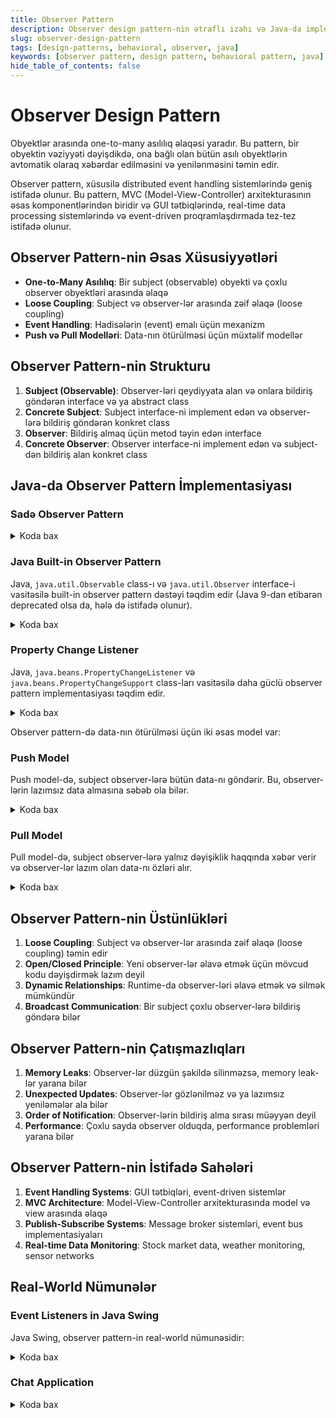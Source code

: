 ```yaml
---
title: Observer Pattern
description: Observer design pattern-nin ətraflı izahı və Java-da implementasiyası
slug: observer-design-pattern
tags: [design-patterns, behavioral, observer, java]
keywords: [observer pattern, design pattern, behavioral pattern, java]
hide_table_of_contents: false
---
```


# Observer Design Pattern
Obyektlər arasında one-to-many asılılıq əlaqəsi yaradır. Bu pattern, bir obyektin vəziyyəti dəyişdikdə, ona bağlı olan bütün asılı obyektlərin avtomatik olaraq xəbərdar edilməsini və yenilənməsini təmin edir.

Observer pattern, xüsusilə distributed event handling sistemlərində geniş istifadə olunur. Bu pattern, MVC (Model-View-Controller) arxitekturasının əsas komponentlərindən biridir və GUI tətbiqlərində, real-time data processing sistemlərində və event-driven proqramlaşdırmada tez-tez istifadə olunur.

## Observer Pattern-nin Əsas Xüsusiyyətləri

- **One-to-Many Asılılıq**: Bir subject (observable) obyekti və çoxlu observer obyektləri arasında əlaqə
- **Loose Coupling**: Subject və observer-lər arasında zəif əlaqə (loose coupling)
- **Event Handling**: Hadisələrin (event) emalı üçün mexanizm
- **Push və Pull Modelləri**: Data-nın ötürülməsi üçün müxtəlif modellər

## Observer Pattern-nin Strukturu

1. **Subject (Observable)**: Observer-ləri qeydiyyata alan və onlara bildiriş göndərən interface və ya abstract class
2. **Concrete Subject**: Subject interface-ni implement edən və observer-lərə bildiriş göndərən konkret class
3. **Observer**: Bildiriş almaq üçün metod təyin edən interface
4. **Concrete Observer**: Observer interface-ni implement edən və subject-dən bildiriş alan konkret class

## Java-da Observer Pattern İmplementasiyası

### Sadə Observer Pattern


<details>
<summary>Koda bax</summary>

```java
import java.util.ArrayList;
import java.util.List;

// Observer interface
interface Observer {
    void update(String message);
}

// Subject (Observable) interface
interface Subject {
    void registerObserver(Observer observer);
    void removeObserver(Observer observer);
    void notifyObservers();
}

// Concrete Subject
class NewsAgency implements Subject {
    private String news;
    private List<Observer> observers = new ArrayList<>();
    
    @Override
    public void registerObserver(Observer observer) {
        observers.add(observer);
    }
    
    @Override
    public void removeObserver(Observer observer) {
        observers.remove(observer);
    }
    
    @Override
    public void notifyObservers() {
        for (Observer observer : observers) {
            observer.update(news);
        }
    }
    
    public void setNews(String news) {
        this.news = news;
        notifyObservers();
    }
}

// Concrete Observers
class NewsChannel implements Observer {
    private String name;
    private String latestNews;
    
    public NewsChannel(String name) {
        this.name = name;
    }
    
    @Override
    public void update(String news) {
        this.latestNews = news;
        display();
    }
    
    private void display() {
        System.out.println(name + " received news: " + latestNews);
    }
}

// Client code
public class ObserverPatternExample {
    public static void main(String[] args) {
        // Create subject
        NewsAgency agency = new NewsAgency();
        
        // Create observers
        NewsChannel channel1 = new NewsChannel("CNN");
        NewsChannel channel2 = new NewsChannel("BBC");
        NewsChannel channel3 = new NewsChannel("Al Jazeera");
        
        // Register observers
        agency.registerObserver(channel1);
        agency.registerObserver(channel2);
        agency.registerObserver(channel3);
        
        // Set news and notify observers
        agency.setNews("Breaking News: Observer Pattern Implemented Successfully!");
        
        // Remove an observer
        agency.removeObserver(channel2);
        
        // Set another news
        agency.setNews("Another Breaking News: Channel Removed from Observer List!");
    }
}
```
</details>

### Java Built-in Observer Pattern

Java, `java.util.Observable` class-ı və `java.util.Observer` interface-i vasitəsilə built-in observer pattern dəstəyi təqdim edir (Java 9-dan etibarən deprecated olsa da, hələ də istifadə olunur).


<details>
<summary>Koda bax</summary>

```java
import java.util.Observable;
import java.util.Observer;

// Concrete Subject (extends Observable)
class WeatherData extends Observable {
    private float temperature;
    private float humidity;
    private float pressure;
    
    public void setMeasurements(float temperature, float humidity, float pressure) {
        this.temperature = temperature;
        this.humidity = humidity;
        this.pressure = pressure;
        
        // Mark the Observable as changed
        setChanged();
        
        // Notify observers
        notifyObservers();
    }
    
    // Getters for weather data
    public float getTemperature() {
        return temperature;
    }
    
    public float getHumidity() {
        return humidity;
    }
    
    public float getPressure() {
        return pressure;
    }
}

// Concrete Observer (implements Observer)
class WeatherDisplay implements Observer {
    private String name;
    
    public WeatherDisplay(String name) {
        this.name = name;
    }
    
    @Override
    public void update(Observable observable, Object arg) {
        if (observable instanceof WeatherData) {
            WeatherData weatherData = (WeatherData) observable;
            float temperature = weatherData.getTemperature();
            float humidity = weatherData.getHumidity();
            float pressure = weatherData.getPressure();
            
            display(temperature, humidity, pressure);
        }
    }
    
    private void display(float temperature, float humidity, float pressure) {
        System.out.println(name + " Weather Update:");
        System.out.println("Temperature: " + temperature + "°C");
        System.out.println("Humidity: " + humidity + "%");
        System.out.println("Pressure: " + pressure + " hPa");
        System.out.println("------------------------");
    }
}

// Client code
public class BuiltInObserverExample {
    public static void main(String[] args) {
        // Create subject
        WeatherData weatherData = new WeatherData();
        
        // Create observers
        WeatherDisplay currentDisplay = new WeatherDisplay("Current Conditions");
        WeatherDisplay statisticsDisplay = new WeatherDisplay("Statistics");
        WeatherDisplay forecastDisplay = new WeatherDisplay("Forecast");
        
        // Register observers
        weatherData.addObserver(currentDisplay);
        weatherData.addObserver(statisticsDisplay);
        weatherData.addObserver(forecastDisplay);
        
        // Simulate weather changes
        System.out.println("Weather update 1:");
        weatherData.setMeasurements(25.2f, 65.0f, 1013.1f);
        
        // Remove an observer
        weatherData.deleteObserver(statisticsDisplay);
        
        // Simulate another weather change
        System.out.println("\nWeather update 2:");
        weatherData.setMeasurements(26.7f, 70.0f, 1010.3f);
    }
}
```
</details>

### Property Change Listener

Java, `java.beans.PropertyChangeListener` və `java.beans.PropertyChangeSupport` class-ları vasitəsilə daha güclü observer pattern implementasiyası təqdim edir.


<details>
<summary>Koda bax</summary>

```java
import java.beans.PropertyChangeListener;
import java.beans.PropertyChangeSupport;

// Subject with PropertyChangeSupport
class Stock {
    private String name;
    private double price;
    private PropertyChangeSupport support;
    
    public Stock(String name, double price) {
        this.name = name;
        this.price = price;
        this.support = new PropertyChangeSupport(this);
    }
    
    public void addPropertyChangeListener(PropertyChangeListener listener) {
        support.addPropertyChangeListener(listener);
    }
    
    public void removePropertyChangeListener(PropertyChangeListener listener) {
        support.removePropertyChangeListener(listener);
    }
    
    public String getName() {
        return name;
    }
    
    public double getPrice() {
        return price;
    }
    
    public void setPrice(double newPrice) {
        double oldPrice = this.price;
        this.price = newPrice;
        
        // Fire property change event
        support.firePropertyChange("price", oldPrice, newPrice);
    }
}

// Observer using PropertyChangeListener
class StockObserver implements PropertyChangeListener {
    private String name;
    
    public StockObserver(String name) {
        this.name = name;
    }
    
    @Override
    public void propertyChange(java.beans.PropertyChangeEvent evt) {
        String propertyName = evt.getPropertyName();
        
        if ("price".equals(propertyName)) {
            Stock stock = (Stock) evt.getSource();
            double oldPrice = (Double) evt.getOldValue();
            double newPrice = (Double) evt.getNewValue();
            
            double priceDifference = newPrice - oldPrice;
            double percentageChange = (priceDifference / oldPrice) * 100;
            
            System.out.printf("%s: %s stock price changed from %.2f to %.2f (%.2f%%)%n", 
                name, stock.getName(), oldPrice, newPrice, percentageChange);
        }
    }
}

// Client code
public class PropertyChangeListenerExample {
    public static void main(String[] args) {
        // Create stocks
        Stock appleStock = new Stock("Apple", 150.0);
        Stock googleStock = new Stock("Google", 2800.0);
        
        // Create observers
        StockObserver trader1 = new StockObserver("Trader 1");
        StockObserver trader2 = new StockObserver("Trader 2");
        StockObserver trader3 = new StockObserver("Trader 3");
        
        // Register observers
        appleStock.addPropertyChangeListener(trader1);
        appleStock.addPropertyChangeListener(trader2);
        googleStock.addPropertyChangeListener(trader2);
        googleStock.addPropertyChangeListener(trader3);
        
        // Change stock prices
        System.out.println("Changing Apple stock price:");
        appleStock.setPrice(155.75);
        
        System.out.println("\nChanging Google stock price:");
        googleStock.setPrice(2750.50);
        
        // Remove an observer
        appleStock.removePropertyChangeListener(trader1);
        
        System.out.println("\nChanging Apple stock price after removing Trader 1:");
        appleStock.setPrice(160.25);
    }
}
```
</details>

Observer pattern-də data-nın ötürülməsi üçün iki əsas model var:

### Push Model

Push model-də, subject observer-lərə bütün data-nı göndərir. Bu, observer-lərin lazımsız data almasına səbəb ola bilər.


<details>
<summary>Koda bax</summary>

```java
// Push model example
interface PushObserver {
    void update(String message, int priority, long timestamp);
}

class PushSubject {
    private List<PushObserver> observers = new ArrayList<>();
    private String message;
    private int priority;
    private long timestamp;
    
    public void registerObserver(PushObserver observer) {
        observers.add(observer);
    }
    
    public void notifyObservers() {
        for (PushObserver observer : observers) {
            observer.update(message, priority, timestamp);
        }
    }
    
    public void setData(String message, int priority) {
        this.message = message;
        this.priority = priority;
        this.timestamp = System.currentTimeMillis();
        notifyObservers();
    }
}
```
</details>

### Pull Model

Pull model-də, subject observer-lərə yalnız dəyişiklik haqqında xəbər verir və observer-lər lazım olan data-nı özləri alır.


<details>
<summary>Koda bax</summary>

```java
// Pull model example
interface PullObserver {
    void update();
}

class PullSubject {
    private List<PullObserver> observers = new ArrayList<>();
    private String message;
    private int priority;
    private long timestamp;
    
    public void registerObserver(PullObserver observer) {
        observers.add(observer);
    }
    
    public void notifyObservers() {
        for (PullObserver observer : observers) {
            observer.update();
        }
    }
    
    public void setData(String message, int priority) {
        this.message = message;
        this.priority = priority;
        this.timestamp = System.currentTimeMillis();
        notifyObservers();
    }
    
    // Getters for observers to pull data
    public String getMessage() {
        return message;
    }
    
    public int getPriority() {
        return priority;
    }
    
    public long getTimestamp() {
        return timestamp;
    }
}

class PullObserverImpl implements PullObserver {
    private PullSubject subject;
    
    public PullObserverImpl(PullSubject subject) {
        this.subject = subject;
    }
    
    @Override
    public void update() {
        // Pull only the data needed
        String message = subject.getMessage();
        int priority = subject.getPriority();
        
        // Process data
        System.out.println("Received message: " + message + " with priority: " + priority);
    }
}
```
</details>

## Observer Pattern-nin Üstünlükləri

1. **Loose Coupling**: Subject və observer-lər arasında zəif əlaqə (loose coupling) təmin edir
2. **Open/Closed Principle**: Yeni observer-lər əlavə etmək üçün mövcud kodu dəyişdirmək lazım deyil
3. **Dynamic Relationships**: Runtime-da observer-ləri əlavə etmək və silmək mümkündür
4. **Broadcast Communication**: Bir subject çoxlu observer-lərə bildiriş göndərə bilər

## Observer Pattern-nin Çatışmazlıqları

1. **Memory Leaks**: Observer-lər düzgün şəkildə silinməzsə, memory leak-lər yarana bilər
2. **Unexpected Updates**: Observer-lər gözlənilməz və ya lazımsız yeniləmələr ala bilər
3. **Order of Notification**: Observer-lərin bildiriş alma sırası müəyyən deyil
4. **Performance**: Çoxlu sayda observer olduqda, performance problemləri yarana bilər

## Observer Pattern-nin İstifadə Sahələri

1. **Event Handling Systems**: GUI tətbiqləri, event-driven sistemlər
2. **MVC Architecture**: Model-View-Controller arxitekturasında model və view arasında əlaqə
3. **Publish-Subscribe Systems**: Message broker sistemləri, event bus implementasiyaları
4. **Real-time Data Monitoring**: Stock market data, weather monitoring, sensor networks

## Real-World Nümunələr

### Event Listeners in Java Swing

Java Swing, observer pattern-in real-world nümunəsidir:


<details>
<summary>Koda bax</summary>

```java
import javax.swing.*;
import java.awt.event.ActionEvent;
import java.awt.event.ActionListener;

public class SwingObserverExample {
    public static void main(String[] args) {
        JFrame frame = new JFrame("Observer Pattern Example");
        JButton button = new JButton("Click Me");
        
        // Add action listener (observer)
        button.addActionListener(new ActionListener() {
            @Override
            public void actionPerformed(ActionEvent e) {
                System.out.println("Button clicked!");
            }
        });
        
        // Add another action listener (observer)
        button.addActionListener(e -> System.out.println("Button clicked again!"));
        
        frame.setDefaultCloseOperation(JFrame.EXIT_ON_CLOSE);
        frame.getContentPane().add(button);
        frame.setSize(300, 200);
        frame.setVisible(true);
    }
}
```
</details>

### Chat Application


<details>
<summary>Koda bax</summary>

```java
import java.util.ArrayList;
import java.util.List;

// Observer interface
interface ChatUser {
    void receiveMessage(String sender, String message);
}

// Subject
class ChatRoom {
    private List<ChatUser> users = new ArrayList<>();
    
    public void addUser(ChatUser user) {
        users.add(user);
    }
    
    public void removeUser(ChatUser user) {
        users.remove(user);
    }
    
    public void sendMessage(String sender, String message) {
        for (ChatUser user : users) {
            user.receiveMessage(sender, message);
        }
    }
}

// Concrete Observer
class User implements ChatUser {
    private String name;
    
    public User(String name) {
        this.name = name;
    }
    
    @Override
    public void receiveMessage(String sender, String message) {
        if (!sender.equals(name)) {
            System.out.println(name + " received message from " + sender + ": " + message);
        }
    }
    
    public void sendMessage(ChatRoom chatRoom, String message) {
        System.out.println(name + " sends message: " + message);
        chatRoom.sendMessage(name, message);
    }
}

// Client code
public class ChatApplication {
    public static void main(String[] args) {
        // Create chat room (subject)
        ChatRoom chatRoom = new ChatRoom();
        
        // Create users (observers)
        User alice = new User("Alice");
        User bob = new User("Bob");
        User charlie = new User("Charlie");
        
        // Register users to chat room
        chatRoom.addUser(alice);
        chatRoom.addUser(bob);
        chatRoom.addUser(charlie);
        
        // Send messages
        alice.sendMessage(chatRoom, "Hello everyone!");
        bob.sendMessage(chatRoom, "Hi Alice!");
        
        // Remove a user
        chatRoom.removeUser(charlie);
        
        // Send another message
        bob.sendMessage(chatRoom, "Charlie left the chat.");
    }
}
```
</details>

